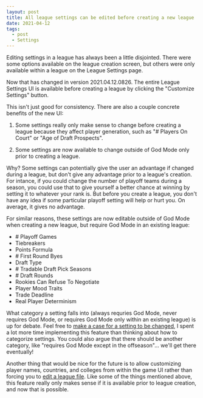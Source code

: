 ```yaml
---
layout: post
title: All league settings can be edited before creating a new league
date: 2021-04-12
tags:
  - post
  - Settings
---
```


Editing settings in a league has always been a little disjointed. There were some options available on the league creation screen, but others were only available within a league on the League Settings page.

Now that has changed in version 2021.04.12.0826. The entire League Settings UI is available before creating a league by clicking the "Customize Settings" button.

This isn't just good for consistency. There are also a couple concrete benefits of the new UI:

1. Some settings really only make sense to change before creating a league because they affect player generation, such as "# Players On Court" or "Age of Draft Prospects".

2. Some settings are now available to change outside of God Mode only prior to creating a league.

<!--more-->

Why? Some settings can potentially give the user an advantage if changed during a league, but don't give any advantage prior to a league's creation. For intance, if you could change the number of playoff teams during a season, you could use that to give yourself a better chance at winning by setting it to whatever your rank is. But before you create a league, you don't have any idea if some particular playoff setting will help or hurt you. On average, it gives no advantage.

For similar reasons, these settings are now editable outside of God Mode when creating a new league, but require God Mode in an existing league:

- \# Playoff Games
- Tiebreakers
- Points Formula
- \# First Round Byes
- Draft Type
- \# Tradable Draft Pick Seasons
- \# Draft Rounds
- Rookies Can Refuse To Negotiate
- Player Mood Traits
- Trade Deadline
- Real Player Determinism

What category a setting falls into (always requries God Mode, never requires God Mode, or requires God Mode only within an existing league) is up for debate. Feel free to [make a case for a setting to be changed](/contact/), I spent a lot more time implementing this feature than thinking about how to categorize settings. You could also argue that there should be another category, like "requires God Mode except in the offseason"... we'll get there eventually!

Another thing that would be nice for the future is to allow customizing player names, countries, and colleges from within the game UI rather than forcing you to [edit a league file](/basketball/manual/customization/names-countries-colleges/). Like some of the things mentioned above, this feature really only makes sense if it is available prior to league creation, and now that is possible.
